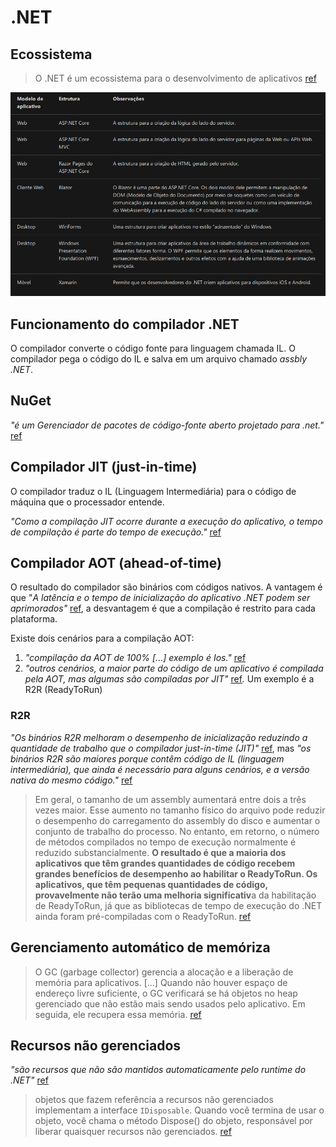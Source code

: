 # .NET

## Ecossistema

> O .NET é um ecossistema para o desenvolvimento de aplicativos [ref](https://docs.microsoft.com/pt-br/learn/modules/dotnet-introduction/2-what-is-dotnet)

![Resumo dos modelos de aplicativos para .NET](../.gitbook/assets/image%20%283%29.png)

## Funcionamento do compilador .NET

O compilador converte o código fonte para linguagem chamada IL. O compilador pega o código do IL e salva em um arquivo chamado _assbly .NET_. 

## NuGet

_"é um Gerenciador de pacotes de código-fonte aberto projetado para .net."_ [ref](https://docs.microsoft.com/pt-br/dotnet/core/introduction)

## Compilador JIT \(just-in-time\)

O compilador traduz o IL \(Linguagem Intermediária\) para o código de máquina que o processador entende.

_"Como a compilação JIT ocorre durante a execução do aplicativo, o tempo de compilação é parte do tempo de execução."_ [ref](https://docs.microsoft.com/pt-br/dotnet/core/introduction)

## Compilador AOT \(ahead-of-time\)

O resultado do compilador são binários com códigos nativos. A vantagem é que "_A latência e o tempo de inicialização do aplicativo .NET podem ser aprimorados"_ [ref](https://docs.microsoft.com/pt-br/dotnet/core/deploying/ready-to-run), a desvantagem é que a compilação é restrito para cada plataforma.

Existe dois cenários para a compilação AOT:

1. _"compilação da AOT de 100% \[...\] exemplo é Ios."_ [ref](https://docs.microsoft.com/pt-br/dotnet/core/introduction)
2. _"outros cenários, a maior parte do código de um aplicativo é compilada pela AOT, mas algumas são compiladas por JIT"_ [ref](https://docs.microsoft.com/pt-br/dotnet/core/introduction)_._ Um exemplo é a R2R \(ReadyToRun\)

### R2R

_"Os binários R2R melhoram o desempenho de inicialização reduzindo a quantidade de trabalho que o compilador just-in-time \(JIT\)"_ [ref](https://docs.microsoft.com/pt-br/dotnet/core/whats-new/dotnet-core-3-0#readytorun-images), mas _"os binários R2R são maiores porque contêm código de IL \(linguagem intermediária\), que ainda é necessário para alguns cenários, e a versão nativa do mesmo código."_ [ref](https://docs.microsoft.com/pt-br/dotnet/core/deploying/ready-to-run)

> Em geral, o tamanho de um assembly aumentará entre dois a três vezes maior. Esse aumento no tamanho físico do arquivo pode reduzir o desempenho do carregamento do assembly do disco e aumentar o conjunto de trabalho do processo. No entanto, em retorno, o número de métodos compilados no tempo de execução normalmente é reduzido substancialmente. **O resultado é que a maioria dos aplicativos que têm grandes quantidades de código recebem grandes benefícios de desempenho ao habilitar o ReadyToRun. Os aplicativos, que têm pequenas quantidades de código, provavelmente não terão uma melhoria significativ**a da habilitação de ReadyToRun, já que as bibliotecas de tempo de execução do .NET ainda foram pré-compiladas com o ReadyToRun. [ref](https://docs.microsoft.com/pt-br/dotnet/core/deploying/ready-to-run)

## Gerenciamento automático de memóriza

> O GC \(garbage collector\) gerencia a alocação e a liberação de memória para aplicativos. \[...\] Quando não houver espaço de endereço livre suficiente, o GC verificará se há objetos no heap gerenciado que não estão mais sendo usados pelo aplicativo. Em seguida, ele recupera essa memória. [ref](https://docs.microsoft.com/pt-br/dotnet/core/introduction)

## Recursos não gerenciados

_"são recursos que não são mantidos automaticamente pelo runtime do .NET"_ [ref](https://docs.microsoft.com/pt-br/dotnet/core/introduction)

> objetos que fazem referência a recursos não gerenciados implementam a interface `IDisposable`. Quando você termina de usar o objeto, você chama o método Dispose\(\) do objeto, responsável por liberar quaisquer recursos não gerenciados. [ref](https://docs.microsoft.com/pt-br/dotnet/core/introduction)



